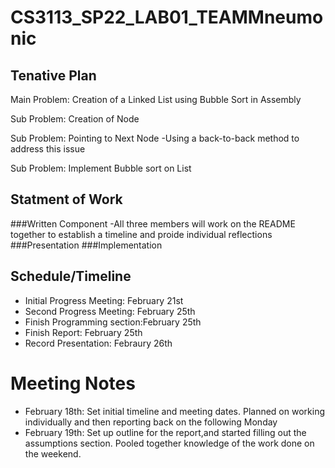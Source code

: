 # CS3113_SP22_LAB01_TEAMMneumonic

## Tenative Plan 
Main Problem: Creation of a Linked List using Bubble Sort in Assembly 

Sub Problem: Creation of Node

Sub Problem: Pointing to Next Node
-Using a back-to-back method to address this issue

Sub Problem: Implement Bubble sort on List


## Statment of Work 
###Written Component
-All three members will work on the README together to establish a timeline and proide individual reflections
###Presentation
###Implementation

## Schedule/Timeline 
-  Initial Progress Meeting: February 21st
-  Second Progress Meeting: February 25th
-  Finish Programming section:February 25th
-  Finish Report: February 25th
-  Record Presentation: Febraury 26th
 
# Meeting Notes
-  February 18th: Set initial timeline and meeting dates. Planned on working individually and then reporting back on the following Monday 
-  February 19th: Set up outline for the report,and started filling out the assumptions section. Pooled together knowledge of the work done on the weekend.
 
 
